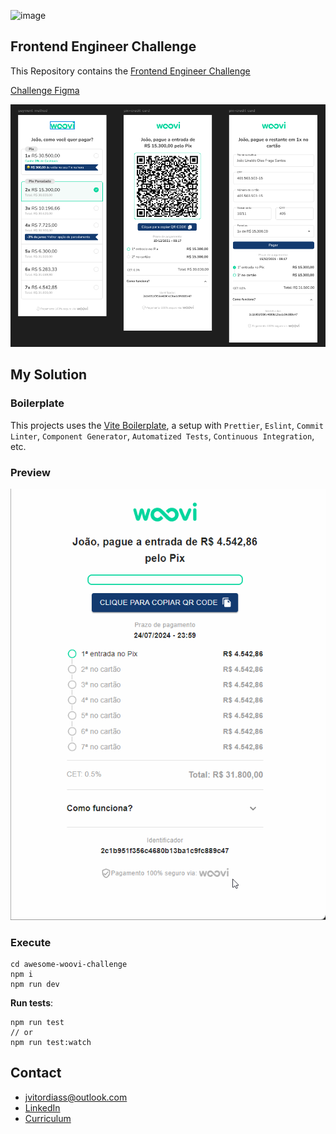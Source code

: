 ![image](https://user-images.githubusercontent.com/19939822/191559408-d530a2c9-84bf-4510-a00d-04ad33e15a6d.png)

## Frontend Engineer Challenge

This Repository contains the [Frontend Engineer Challenge](https://woovi.com/jobs/challenges/frontend-engineer/)

[Challenge Figma](https://www.figma.com/design/hv1LgD7oNrtlmfWgKBG6PF/Woovi-Desafio-Front)

![Layout in Figma](./.github/assets/figma-layout.png)

## My Solution

### Boilerplate

This projects uses the [Vite Boilerplate](https://github.com/diasjoaovitor/vite-boilerplate), a setup with `Prettier`, `Eslint`, `Commit Linter`, `Component Generator`, `Automatized Tests`, `Continuous Integration`, etc.

### Preview

![Gif](./.github/assets/preview.gif)

### Execute

```
cd awesome-woovi-challenge
npm i
npm run dev
```

**Run tests**:

```
npm run test
// or
npm run test:watch
```

## Contact

- jvitordiass@outlook.com
- [LinkedIn](https://www.linkedin.com/in/diasjoaovitor/)
- [Curriculum](https://gist.github.com/diasjoaovitor/4548859f6934c991ada24ea1a663cd86)
